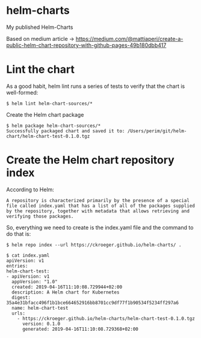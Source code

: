 # helm-charts
My published Helm-Charts

Based on medium article -> https://medium.com/@mattiaperi/create-a-public-helm-chart-repository-with-github-pages-49b180dbb417

# Lint the chart

As a good habit, helm lint runs a series of tests to verify that
the chart is well-formed:

````shell
$ helm lint helm-chart-sources/*
````

Create the Helm chart package

````shell
$ helm package helm-chart-sources/*
Successfully packaged chart and saved it to: /Users/perim/git/helm-chart/helm-chart-test-0.1.0.tgz
````

# Create the Helm chart repository index

According to Helm:

    A repository is characterized primarily by the presence of a special file called index.yaml that has a list of all of the packages supplied by the repository, together with metadata that allows retrieving and verifying those packages.

So, everything we need to create is the index.yaml file and the command to do that is:

````shell
$ helm repo index --url https://ckroeger.github.io/helm-charts/ .

$ cat index.yaml
apiVersion: v1
entries:
helm-chart-test:
- apiVersion: v1
  appVersion: "1.0"
  created: 2019-04-16T11:10:08.729944+02:00
  description: A Helm chart for Kubernetes
  digest: 35a4e31bfacc496f1b1bce664652916bb8701cc9df77f1b90534f5234ff297a6
  name: helm-chart-test
  urls:
    - https://ckroeger.github.io/helm-charts/helm-chart-test-0.1.0.tgz
      version: 0.1.0
      generated: 2019-04-16T11:10:08.729368+02:00
````